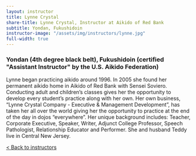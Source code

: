 ```yaml
---
layout: instructor
title: Lynne Crystal
share-title: Lynne Crystal, Instructor at Aikido of Red Bank
subtitle: Yondan, Fukushidoin
instructor-image: "/assets/img/instructors/lynne.jpg"
full-width: true
---
```


### Yondan (4th degree black belt), Fukushidoin (certified "Assistant Instructor" by the U.S. Aikido Federation)

Lynne began practicing aikido around 1996. In 2005 she found her permanent aikido home in Aikido of Red Bank with Sensei Soviero. Conducting adult and children’s classes gives her the opportunity to develop every student’s practice along with her own. Her own business, “Lynne Crystal Company - Executive & Management Development”, has taken her all over the world giving her the opportunity to practice at the end of the day in dojos “everywhere”. Her unique background includes: Teacher, Corporate Executive, Speaker, Writer, Adjunct College Professor, Speech Pathologist, Relationship Educator and Performer. She and husband Teddy live in Central New Jersey.

[< Back to instructors](/instructors/)
